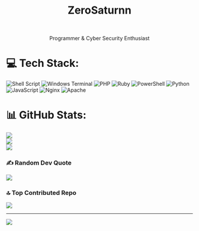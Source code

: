 <h1 align="center">ZeroSaturnn</h1>

<br>

<p align="center">Programmer & Cyber Security Enthusiast</p>

# 💻 Tech Stack:
![Shell Script](https://img.shields.io/badge/shell_script-%23121011.svg?style=for-the-badge&logo=gnu-bash&logoColor=white) ![Windows Terminal](https://img.shields.io/badge/Windows%20Terminal-%234D4D4D.svg?style=for-the-badge&logo=windows-terminal&logoColor=white) ![PHP](https://img.shields.io/badge/php-%23777BB4.svg?style=for-the-badge&logo=php&logoColor=white) ![Ruby](https://img.shields.io/badge/ruby-%23CC342D.svg?style=for-the-badge&logo=ruby&logoColor=white) ![PowerShell](https://img.shields.io/badge/PowerShell-%235391FE.svg?style=for-the-badge&logo=powershell&logoColor=white) ![Python](https://img.shields.io/badge/python-3670A0?style=for-the-badge&logo=python&logoColor=ffdd54) ![JavaScript](https://img.shields.io/badge/javascript-%23323330.svg?style=for-the-badge&logo=javascript&logoColor=%23F7DF1E) ![Nginx](https://img.shields.io/badge/nginx-%23009639.svg?style=for-the-badge&logo=nginx&logoColor=white) ![Apache](https://img.shields.io/badge/apache-%23D42029.svg?style=for-the-badge&logo=apache&logoColor=white)
# 📊 GitHub Stats:
![](https://github-readme-stats.vercel.app/api?username=ZeroSaturnn&theme=dark&hide_border=false&include_all_commits=false&count_private=false)<br/>
![](https://github-readme-streak-stats.herokuapp.com/?user=ZeroSaturnn&theme=dark&hide_border=false)<br/>
![](https://github-readme-stats.vercel.app/api/top-langs/?username=ZeroSaturnn&theme=dark&hide_border=false&include_all_commits=false&count_private=false&layout=compact)

### ✍️ Random Dev Quote
![](https://quotes-github-readme.vercel.app/api?type=horizontal&theme=radical)

### 🔝 Top Contributed Repo
![](https://github-contributor-stats.vercel.app/api?username=ZeroSaturnn&limit=5&theme=dark&combine_all_yearly_contributions=true)

---
[![](https://visitcount.itsvg.in/api?id=ZeroSaturnn&icon=0&color=4)](https://visitcount.itsvg.in)

<!-- Proudly created with GPRM ( https://gprm.itsvg.in ) -->
